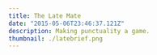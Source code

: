 ```yaml
---
title: The Late Mate
date: "2015-05-06T23:46:37.121Z"
description: Making punctuality a game.
thumbnail: ./latebrief.png
---
```

